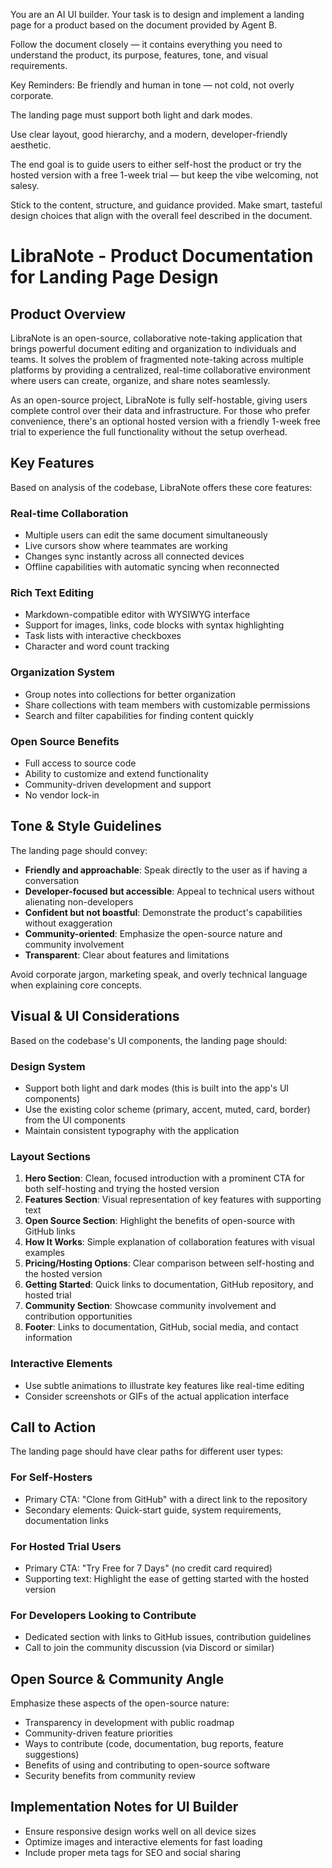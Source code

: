 You are an AI UI builder. Your task is to design and implement a landing page for a product based on the document provided by Agent B.

Follow the document closely — it contains everything you need to understand the product, its purpose, features, tone, and visual requirements.

Key Reminders:
Be friendly and human in tone — not cold, not overly corporate.

The landing page must support both light and dark modes.

Use clear layout, good hierarchy, and a modern, developer-friendly aesthetic.

The end goal is to guide users to either self-host the product or try the hosted version with a free 1-week trial — but keep the vibe welcoming, not salesy.

Stick to the content, structure, and guidance provided. Make smart, tasteful design choices that align with the overall feel described in the document.

# LibraNote - Product Documentation for Landing Page Design

## Product Overview

LibraNote is an open-source, collaborative note-taking application that brings powerful document editing and organization to individuals and teams. It solves the problem of fragmented note-taking across multiple platforms by providing a centralized, real-time collaborative environment where users can create, organize, and share notes seamlessly.

As an open-source project, LibraNote is fully self-hostable, giving users complete control over their data and infrastructure. For those who prefer convenience, there's an optional hosted version with a friendly 1-week free trial to experience the full functionality without the setup overhead.

## Key Features

Based on analysis of the codebase, LibraNote offers these core features:

### Real-time Collaboration

- Multiple users can edit the same document simultaneously
- Live cursors show where teammates are working
- Changes sync instantly across all connected devices
- Offline capabilities with automatic syncing when reconnected

### Rich Text Editing

- Markdown-compatible editor with WYSIWYG interface
- Support for images, links, code blocks with syntax highlighting
- Task lists with interactive checkboxes
- Character and word count tracking

### Organization System

- Group notes into collections for better organization
- Share collections with team members with customizable permissions
- Search and filter capabilities for finding content quickly

### Open Source Benefits

- Full access to source code
- Ability to customize and extend functionality
- Community-driven development and support
- No vendor lock-in

## Tone & Style Guidelines

The landing page should convey:

- **Friendly and approachable**: Speak directly to the user as if having a conversation
- **Developer-focused but accessible**: Appeal to technical users without alienating non-developers
- **Confident but not boastful**: Demonstrate the product's capabilities without exaggeration
- **Community-oriented**: Emphasize the open-source nature and community involvement
- **Transparent**: Clear about features and limitations

Avoid corporate jargon, marketing speak, and overly technical language when explaining core concepts.

## Visual & UI Considerations

Based on the codebase's UI components, the landing page should:

### Design System

- Support both light and dark modes (this is built into the app's UI components)
- Use the existing color scheme (primary, accent, muted, card, border) from the UI components
- Maintain consistent typography with the application

### Layout Sections

1. **Hero Section**: Clean, focused introduction with a prominent CTA for both self-hosting and trying the hosted version
2. **Features Section**: Visual representation of key features with supporting text
3. **Open Source Section**: Highlight the benefits of open-source with GitHub links
4. **How It Works**: Simple explanation of collaboration features with visual examples
5. **Pricing/Hosting Options**: Clear comparison between self-hosting and the hosted version
6. **Getting Started**: Quick links to documentation, GitHub repository, and hosted trial
7. **Community Section**: Showcase community involvement and contribution opportunities
8. **Footer**: Links to documentation, GitHub, social media, and contact information

### Interactive Elements

- Use subtle animations to illustrate key features like real-time editing
- Consider screenshots or GIFs of the actual application interface

## Call to Action

The landing page should have clear paths for different user types:

### For Self-Hosters

- Primary CTA: "Clone from GitHub" with a direct link to the repository
- Secondary elements: Quick-start guide, system requirements, documentation links

### For Hosted Trial Users

- Primary CTA: "Try Free for 7 Days" (no credit card required)
- Supporting text: Highlight the ease of getting started with the hosted version

### For Developers Looking to Contribute

- Dedicated section with links to GitHub issues, contribution guidelines
- Call to join the community discussion (via Discord or similar)

## Open Source & Community Angle

Emphasize these aspects of the open-source nature:

- Transparency in development with public roadmap
- Community-driven feature priorities
- Ways to contribute (code, documentation, bug reports, feature suggestions)
- Benefits of using and contributing to open-source software
- Security benefits from community review

## Implementation Notes for UI Builder

- Ensure responsive design works well on all device sizes
- Optimize images and interactive elements for fast loading
- Include proper meta tags for SEO and social sharing

